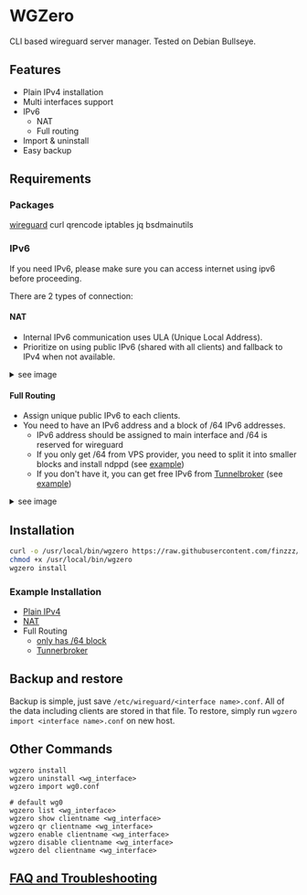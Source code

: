 # WGZero
CLI based wireguard server manager. Tested on Debian Bullseye.

## Features
- Plain IPv4 installation
- Multi interfaces support
- IPv6
  - NAT
  - Full routing
- Import & uninstall
- Easy backup

## Requirements
### Packages
[wireguard](https://www.wireguard.com/install/) curl qrencode iptables jq bsdmainutils

### IPv6
If you need IPv6, please make sure you can access internet using ipv6 before proceeding.

There are 2 types of connection:
#### NAT
- Internal IPv6 communication uses ULA (Unique Local Address).
- Prioritize on using public IPv6 (shared with all clients) and fallback to IPv4 when not available.
<details>
  <summary>see image</summary>
  <img src="https://raw.githubusercontent.com/finzzz/wgzero/master/static/nat.jpg" width="500" height="300">
</details>

#### Full Routing
- Assign unique public IPv6 to each clients.
- You need to have an IPv6 address and a block of /64 IPv6 addresses.
  - IPv6 address should be assigned to main interface and /64 is reserved for wireguard
  - If you only get /64 from VPS provider, you need to split it into smaller blocks and install ndppd (see [example](docs/fr.md))
  - If you don't have it, you can get free IPv6 from [Tunnelbroker](https://tunnelbroker.net/) (see [example](docs/tunnelbroker.md))
<details>
  <summary>see image</summary>
  <img src="https://raw.githubusercontent.com/finzzz/wgzero/master/static/fr.jpg" width="500" height="275">
</details>

## Installation
```bash
curl -o /usr/local/bin/wgzero https://raw.githubusercontent.com/finzzz/wgzero/master/wgzero
chmod +x /usr/local/bin/wgzero
wgzero install
```

### Example Installation
- [Plain IPv4](docs/v4.md)
- [NAT](docs/nat.md)
- Full Routing
  - [only has /64 block](docs/fr.md)
  - [Tunnerbroker](docs/tunnelbroker.md)

## Backup and restore
Backup is simple, just save `/etc/wireguard/<interface name>.conf`. All of the data including clients are stored in that file.
To restore, simply run `wgzero import <interface name>.conf` on new host.

## Other Commands
```
wgzero install
wgzero uninstall <wg_interface>
wgzero import wg0.conf

# default wg0
wgzero list <wg_interface>
wgzero show clientname <wg_interface> 
wgzero qr clientname <wg_interface> 
wgzero enable clientname <wg_interface>
wgzero disable clientname <wg_interface> 
wgzero del clientname <wg_interface>
```

## [FAQ and Troubleshooting](docs/faq.md)
